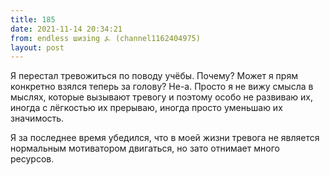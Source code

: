 ```yaml
---
title: 185
date: 2021-11-14 20:34:21
from: endless шизing ⍼ (channel1162404975)
layout: post
---
```


Я перестал тревожиться по поводу учёбы. Почему? Может я прям конкретно взялся теперь за голову? Не-а. 
Просто я не вижу смысла в мыслях, которые вызывают тревогу и поэтому особо не развиваю их, иногда с лёгкостью их прерываю, иногда просто уменьшаю их значимость.

Я за последнее время убедился, что в моей жизни тревога не является нормальным мотиватором двигаться, но зато отнимает много ресурсов.
